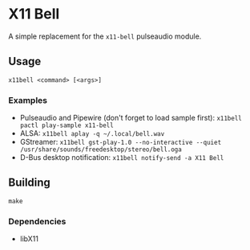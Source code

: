 # X11 Bell
A simple replacement for the `x11-bell` pulseaudio module.
## Usage
`x11bell <command> [<args>]`
### Examples
- Pulseaudio and Pipewire (don't forget to load sample first): `x11bell pactl play-sample x11-bell`
- ALSA: `x11bell aplay -q ~/.local/bell.wav`
- GStreamer: `x11bell gst-play-1.0 --no-interactive --quiet /usr/share/sounds/freedesktop/stereo/bell.oga`
- D-Bus desktop notification: `x11bell notify-send -a X11 Bell`
## Building
`make`
### Dependencies
- libX11
